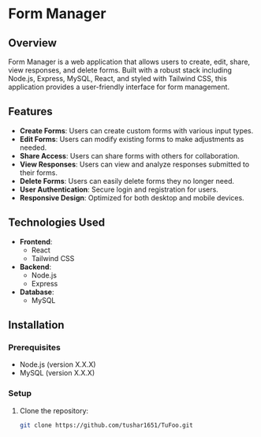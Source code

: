 # Form Manager

## Overview

Form Manager is a web application that allows users to create, edit, share, view responses, and delete forms. Built with a robust stack including Node.js, Express, MySQL, React, and styled with Tailwind CSS, this application provides a user-friendly interface for form management.

## Features

- **Create Forms**: Users can create custom forms with various input types.
- **Edit Forms**: Users can modify existing forms to make adjustments as needed.
- **Share Access**: Users can share forms with others for collaboration.
- **View Responses**: Users can view and analyze responses submitted to their forms.
- **Delete Forms**: Users can easily delete forms they no longer need.
- **User Authentication**: Secure login and registration for users.
- **Responsive Design**: Optimized for both desktop and mobile devices.

## Technologies Used

- **Frontend**: 
  - React
  - Tailwind CSS
- **Backend**: 
  - Node.js
  - Express
- **Database**: 
  - MySQL

## Installation

### Prerequisites

- Node.js (version X.X.X)
- MySQL (version X.X.X)

### Setup

1. Clone the repository:
   ```bash
   git clone https://github.com/tushar1651/TuFoo.git
   
